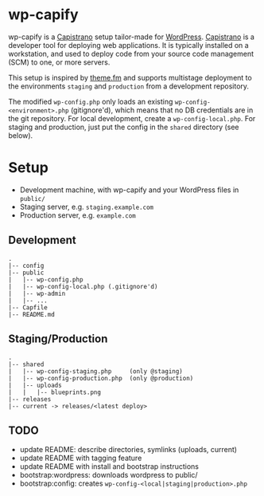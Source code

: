 # wp-capify

wp-capify is a [Capistrano][1] setup tailor-made for [WordPress][2]. [Capistrano][1] is a developer tool for deploying web applications. It is typically installed on a workstation, and used to deploy code from your source code management (SCM) to one, or more servers.

This setup is inspired by [theme.fm][3] and supports multistage deployment to the environments `staging` and `production` from a development repository.

The modified `wp-config.php` only loads an existing `wp-config-<environment>.php` (gitignore'd), which means that no DB credentials are in the git repository. For local development, create a `wp-config-local.php`. For staging and production, just put the config in the `shared` directory (see below).


# Setup

* Development machine, with wp-capify and your WordPress files in `public/`
* Staging server, e.g. `staging.example.com`
* Production server, e.g. `example.com`

## Development

    .
    |-- config
    |-- public
    |   |-- wp-config.php
    |   |-- wp-config-local.php (.gitignore'd)
    |   |-- wp-admin
    |   |-- ...
    |-- Capfile
    |-- README.md

## Staging/Production

    .
    |-- shared
    |   |-- wp-config-staging.php     (only @staging)
    |   |-- wp-config-production.php  (only @production)
    |   |-- uploads
    |   |   |-- blueprints.png
    |-- releases
    |-- current -> releases/<latest deploy>

## TODO

* update README: describe directories, symlinks (uploads, current)
* update README with tagging feature
* update README with install and bootstrap instructions
* bootstrap:wordpress: downloads wordpress to public/
* bootstrap:config: creates `wp-config-<local|staging|production>.php`


[1]: http://capify.org
[2]: http://wordpress.org/
[3]: http://theme.fm/2011/09/deploying-wordpress-with-capistrano-part-2-staging-servers-tagging-database-security-2213/ "Theme.fm"
